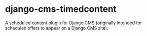 # django-cms-timedcontent
A scheduled content plugin for Django CMS (originally intended for scheduled offers to appear on a Django CMS site).
